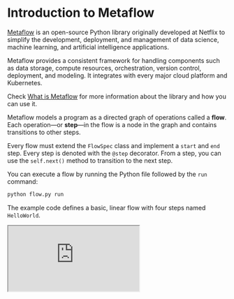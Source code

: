 # Introduction to Metaflow

[Metaflow](https://metaflow.org) is an open-source Python library originally developed at Netflix to simplify the development, deployment, and management of data science, machine learning, and artificial intelligence applications. 

Metaflow provides a consistent framework for handling components such as data storage, compute resources, orchestration, version control, deployment, and modeling. It integrates with every major cloud platform and Kubernetes.

Check [What is Metaflow](https://docs.metaflow.org/introduction/what-is-metaflow) for more information about the library and how you can use it.

Metaflow models a program as a directed graph of operations called a **flow**. Each operation—or **step**—in the flow is a node in the graph and contains transitions to other steps.

Every flow must extend the `FlowSpec` class and implement a `start` and `end` step. Every step is denoted with the `@step` decorator. From a step, you can use the `self.next()` method to transition to the next step.

You can execute a flow by running the Python file followed by the `run` command:

```bash
python flow.py run
```

The example code defines a basic, linear flow with four steps named `HelloWorld`.

<div class="video">
    <iframe
        src="https://www.youtube.com/embed/vSrq88BlzIE?si=TpTYdjWzIGnbobDd"
        title="YouTube video player"
        allow="accelerometer; autoplay; clipboard-write; encrypted-media; gyroscope; picture-in-picture; fullscreen"
    ></iframe>
</div>
